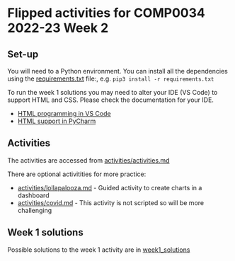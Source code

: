 # Flipped activities for COMP0034 2022-23 Week 2

## Set-up

You will need to a Python environment. You can install all the dependencies using the [requirements.txt](/requirements.txt) file:, e.g. `pip3 install -r requirements.txt`

To run the week 1 solutions you may need to alter your IDE (VS Code) to support HTML and CSS. Please check the documentation for your IDE.

- [HTML programming in VS Code](https://code.visualstudio.com/docs/languages/html)
- [HTML support in PyCharm](https://www.jetbrains.com/help/pycharm/editing-html-files.html)

## Activities

The activities are accessed from [activities/activities.md](/activities/activities.md)

There are optional activitities for more practice:

- [activities/lollapalooza.md](/activities/lollapalooza.md) - Guided activity to create charts in a dashboard
- [activities/covid.md](/activities/covid.md) - This activity is not scripted so will be more challenging

## Week 1 solutions

Possible solutions to the week 1 activity are in [week1_solutions](/week1_solutions)
